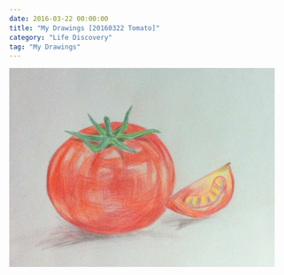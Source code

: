 ```yaml
---
date: 2016-03-22 00:00:00
title: "My Drawings [20160322 Tomato]"
category: "Life Discovery"
tag: "My Drawings"
---
```


<img class="img-responsive center-block" src="https://raw.githubusercontent.com/joshua19881228/my_blogs/master/Life_Discovery/My_Drawings/tomato.jpg" alt="" width="480"/>